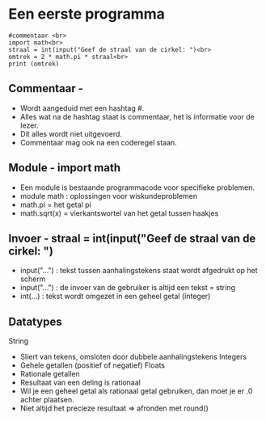 # Een eerste programma
```
#commentaar <br>
import math<br>
straal = int(input("Geef de straal van de cirkel: ")<br>
omtrek = 2 * math.pi * straal<br>
print (omtrek)
```
## Commentaar - #
* Wordt aangeduid met een hashtag #.
* Alles wat na de hashtag staat is commentaar, het is informatie voor de lezer.
* Dit alles wordt niet uitgevoerd.
* Commentaar mag ook na een coderegel staan.
## Module - import math
* Een module is bestaande programmacode voor specifieke problemen.
* module math : oplossingen voor wiskundeproblemen
* math.pi = het getal pi
* math.sqrt(x) = vierkantswortel van het getal tussen haakjes
## Invoer - straal = int(input("Geef de straal van de cirkel: ")
* input("...") : tekst tussen aanhalingstekens staat wordt afgedrukt op het scherm
* input("...") : de invoer van de gebruiker is altijd een tekst = string
* int(...) : tekst wordt omgezet in een geheel getal (integer)
## Datatypes
String 
* Sliert van tekens, omsloten door dubbele aanhalingstekens
Integers
* Gehele getallen (positief of negatief)
Floats
* Rationale getallen
* Resultaat van een deling is rationaal
* Wil je een geheel getal als rationaal getal gebruiken, dan moet je er .0 achter plaatsen.
* Niet altijd het precieze resultaat => afronden met round()

